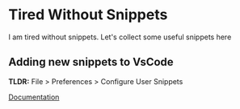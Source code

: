 # Tired Without Snippets
I am tired without snippets. Let's collect some useful snippets here

## Adding new snippets to VsCode

**TLDR:** File > Preferences > Configure User Snippets

[Documentation](https://code.visualstudio.com/docs/editor/userdefinedsnippets)


